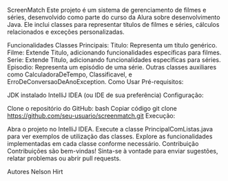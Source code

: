 ScreenMatch
Este projeto é um sistema de gerenciamento de filmes e séries, desenvolvido como parte do curso da Alura sobre desenvolvimento Java. Ele inclui classes para representar títulos de filmes e séries, cálculos relacionados e exceções personalizadas.

Funcionalidades
Classes Principais:
Titulo: Representa um título genérico.
Filme: Extende Titulo, adicionando funcionalidades específicas para filmes.
Serie: Extende Titulo, adicionando funcionalidades específicas para séries.
Episodio: Representa um episódio de uma série.
Outras classes auxiliares como CalculadoraDeTempo, Classificavel, e ErroDeConversaoDeAnoException.
Como Usar
Pré-requisitos:

JDK instalado
IntelliJ IDEA (ou IDE de sua preferência)
Configuração:

Clone o repositório do GitHub:
bash
Copiar código
git clone https://github.com/seu-usuario/screenmatch.git
Execução:

Abra o projeto no IntelliJ IDEA.
Execute a classe PrincipalComListas.java para ver exemplos de utilização das classes.
Explore as funcionalidades implementadas em cada classe conforme necessário.
Contribuição
Contribuições são bem-vindas! Sinta-se à vontade para enviar sugestões, relatar problemas ou abrir pull requests.

Autores
Nelson Hirt
